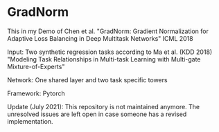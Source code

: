 # GradNorm
This in my Demo of Chen et al. "GradNorm: Gradient Normalization for Adaptive Loss Balancing in Deep Multitask Networks" ICML 2018


Input: Two synthetic regression tasks according to Ma et al. (KDD 2018) "Modeling Task Relationships in Multi-task Learning with Multi-gate Mixture-of-Experts"


Network: One shared layer and two task specific towers


Framework: Pytorch


Update (July 2021): This repository is not maintained anymore. The unresolved issues are left open in case someone has a revised implementation. 
